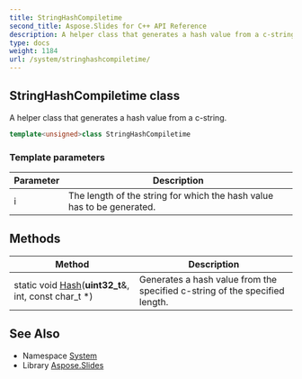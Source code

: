 ```yaml
---
title: StringHashCompiletime
second_title: Aspose.Slides for C++ API Reference
description: A helper class that generates a hash value from a c-string.
type: docs
weight: 1184
url: /system/stringhashcompiletime/
---
```

## StringHashCompiletime class


A helper class that generates a hash value from a c-string.

```cpp
template<unsigned>class StringHashCompiletime
```


### Template parameters

| Parameter | Description |
| --- | --- |
| i | The length of the string for which the hash value has to be generated. |
## Methods

| Method | Description |
| --- | --- |
| static void [Hash](./hash/)(**uint32_t**\&, int, const char_t *) | Generates a hash value from the specified c-string of the specified length. |

## See Also

* Namespace [System](../)
* Library [Aspose.Slides](../../)